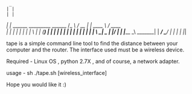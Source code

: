      _
    | |        
    | |        
   _| |_   ______     _________     ______
  /_   _\ /  __  |   |   ____  \   / ____ \
    | |   | |  | |   |  |    \  | | (____) |
    | |   | |  | |   |  |     | | | _______|
    | |   \ \__| \_  |  |____/  | | |_______
     \_\   \_______| |  _______/   \_______/
                     | |
                     | |
                     |_| 
                      
tape is a simple command line tool to find the distance between your computer and the router. The interface used must be a wireless device.

Required - Linux OS , python 2.7X , and of course, a network adapter.
 

usage - sh ./tape.sh [wireless_interface]

Hope you would like it :)
